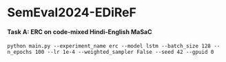 # SemEval2024-EDiReF

#### Task A: ERC on code-mixed Hindi-English MaSaC
```
python main.py --experiment_name erc --model lstm --batch_size 128 --n_epochs 100 --lr 1e-4 --weighted_sampler False --seed 42 --gpuid 0
```